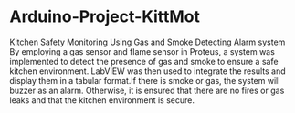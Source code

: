 # Arduino-Project-KittMot
Kitchen Safety Monitoring Using Gas and Smoke Detecting Alarm system <br />
By employing a gas sensor and flame sensor in Proteus, a system was implemented to detect the presence of gas and smoke to ensure a safe kitchen environment. LabVIEW was then used to integrate the results and display them in a tabular format.If there is smoke or gas, the system will buzzer as an alarm. Otherwise, it is ensured that there are no fires or gas leaks and that the kitchen environment is secure.
